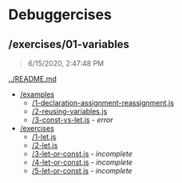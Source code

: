 # Debuggercises 

## /exercises/01-variables 

> 6/15/2020, 2:47:48 PM 

[../README.md](../README.md)

- [/examples](./examples/README.md)
  - [/1-declaration-assignment-reassignment.js](./examples/README.md#1-declaration-assignment-reassignmentjs)  
  - [/2-reusing-variables.js](./examples/README.md#2-reusing-variablesjs)  
  - [/3-const-vs-let.js](./examples/README.md#3-const-vs-letjs) - _error_ 
- [/exercises](./exercises/README.md)
  - [/1-let.js](./exercises/README.md#1-letjs)  
  - [/2-let.js](./exercises/README.md#2-letjs)  
  - [/3-let-or-const.js](./exercises/README.md#3-let-or-constjs) - _incomplete_ 
  - [/4-let-or-const.js](./exercises/README.md#4-let-or-constjs) - _incomplete_ 
  - [/5-let-or-const.js](./exercises/README.md#5-let-or-constjs) - _incomplete_ 

